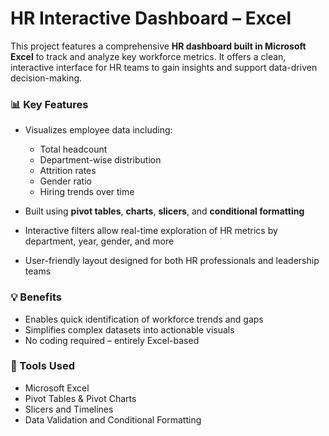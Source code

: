 # HR Interactive Dashboard – Excel

This project features a comprehensive **HR dashboard built in Microsoft Excel** to track and analyze key workforce metrics. It offers a clean, interactive interface for HR teams to gain insights and support data-driven decision-making.

### 📊 Key Features

* Visualizes employee data including:

  * Total headcount
  * Department-wise distribution
  * Attrition rates
  * Gender ratio
  * Hiring trends over time
* Built using **pivot tables**, **charts**, **slicers**, and **conditional formatting**
* Interactive filters allow real-time exploration of HR metrics by department, year, gender, and more
* User-friendly layout designed for both HR professionals and leadership teams

### 💡 Benefits

* Enables quick identification of workforce trends and gaps
* Simplifies complex datasets into actionable visuals
* No coding required – entirely Excel-based

### 📁 Tools Used

* Microsoft Excel
* Pivot Tables & Pivot Charts
* Slicers and Timelines
* Data Validation and Conditional Formatting

